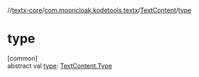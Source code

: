 //[textx-core](../../../index.md)/[com.mooncloak.kodetools.textx](../index.md)/[TextContent](index.md)/[type](type.md)

# type

[common]\
abstract val [type](type.md): [TextContent.Type](-type/index.md)
